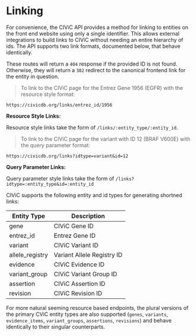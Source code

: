 # Linking

For convenience, the CIViC API provides a method for linking to entities on the front end website using only a single identifier.
This allows external integrations to build links to CIViC without needing an entire hierarchy of ids.
The API supports two link formats, documented below, that behave identically.

These routes will return a `404` response if the provided ID is not found. Otherwise, they will return a `302` redirect to the canonical frontend link for the entity in question.

> To link to the CIViC page for the Entrez Gene 1956 (EGFR) with the resource style format:
```
https://civicdb.org/links/entrez_id/1956
```

**Resource Style Links:**

Resource style links take the form of `/links/:entity_type/:entity_id`.

> To link to the CIViC page for the variant with ID 12 (BRAF V600E) with the query parameter format:
```
https://civicdb.org/links?idtype=variant&id=12
```

**Query Parameter Links:**

Query parameter style links take the form of `/links?idtype=:entity_type&id=:entity_id`


CIViC supports the following entity and id types for generating shortned links:

Entity Type | Description
--------- | -------
gene | CIViC Gene ID
entrez_id | Entrez Gene ID
variant| CIViC Variant ID
allele_registry | Variant Allele Registry ID
evidence | CIViC Evidence ID
variant_group | CIViC Variant Group ID
assertion | CIViC Assertion ID
revision | CIViC Revision ID

For more natural seeming resource based endpoints, the plural versions of the primary CViC entity types are also supported (`genes`, `variants`, `evidence_items`, `variant_groups`, `assertions`, `revisions`) and behave identically to their singular counterparts.
